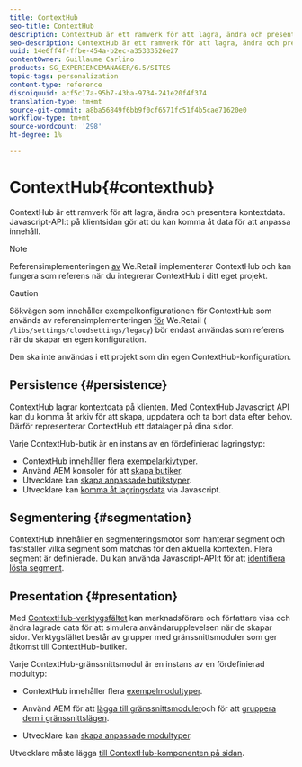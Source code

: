 ```yaml
---
title: ContextHub
seo-title: ContextHub
description: ContextHub är ett ramverk för att lagra, ändra och presentera kontextdata
seo-description: ContextHub är ett ramverk för att lagra, ändra och presentera kontextdata
uuid: 14e6ff4f-ffbe-454a-b2ec-a35333526e27
contentOwner: Guillaume Carlino
products: SG_EXPERIENCEMANAGER/6.5/SITES
topic-tags: personalization
content-type: reference
discoiquuid: acf5c17a-95b7-43ba-9734-241e20f4f374
translation-type: tm+mt
source-git-commit: a8ba56849f6bb9f0cf6571fc51f4b5cae71620e0
workflow-type: tm+mt
source-wordcount: '298'
ht-degree: 1%

---
```



# ContextHub{#contexthub}

ContextHub är ett ramverk för att lagra, ändra och presentera kontextdata. Javascript-API:t på klientsidan gör att du kan komma åt data för att anpassa innehåll.

>[!NOTE]
>
>Referensimplementeringen [av](/help/sites-developing/we-retail.md) We.Retail implementerar ContextHub och kan fungera som referens när du integrerar ContextHub i ditt eget projekt.

>[!CAUTION]
>
>Sökvägen som innehåller exempelkonfigurationen för ContextHub som används av referensimplementeringen [för](/help/sites-developing/we-retail.md) We.Retail ( `/libs/settings/cloudsettings/legacy`) bör endast användas som referens när du skapar en egen konfiguration.
>
>Den ska inte användas i ett projekt som din egen ContextHub-konfiguration.

## Persistence {#persistence}

ContextHub lagrar kontextdata på klienten. Med ContextHub Javascript API kan du komma åt arkiv för att skapa, uppdatera och ta bort data efter behov. Därför representerar ContextHub ett datalager på dina sidor.

Varje ContextHub-butik är en instans av en fördefinierad lagringstyp:

* ContextHub innehåller flera [exempelarkivtyper](/help/sites-developing/ch-samplestores.md).
* Använd AEM konsoler för att [skapa butiker](ch-configuring.md#creating-a-contexthub-store).
* Utvecklare kan [skapa anpassade butikstyper](/help/sites-developing/ch-extend.md#creating-custom-store-candidates).
* Utvecklare kan [komma åt lagringsdata](/help/sites-developing/ch-adding.md#interacting-with-contexthub-stores) via Javascript.

## Segmentering {#segmentation}

ContextHub innehåller en segmenteringsmotor som hanterar segment och fastställer vilka segment som matchas för den aktuella kontexten. Flera segment är definierade. Du kan använda Javascript-API:t för att [identifiera lösta segment](/help/sites-developing/ch-adding.md#determining-resolved-contexthub-segments).

## Presentation {#presentation}

Med [ContextHub-verktygsfältet](/help/sites-authoring/ch-previewing.md) kan marknadsförare och författare visa och ändra lagrade data för att simulera användarupplevelsen när de skapar sidor. Verktygsfältet består av grupper med gränssnittsmoduler som ger åtkomst till ContextHub-butiker.

Varje ContextHub-gränssnittsmodul är en instans av en fördefinierad modultyp:

* ContextHub innehåller flera [exempelmodultyper](/help/sites-developing/ch-samplemodules.md).
* Använd AEM för att [lägga till gränssnittsmoduler](ch-configuring.md#adding-a-ui-module)och för att [gruppera dem i gränssnittslägen](ch-configuring.md#adding-a-ui-mode).

* Utvecklare kan [skapa anpassade modultyper](/help/sites-developing/ch-extend.md#creating-contexthub-ui-module-types).

Utvecklare måste lägga [till ContextHub-komponenten på sidan](/help/sites-developing/ch-adding.md).
